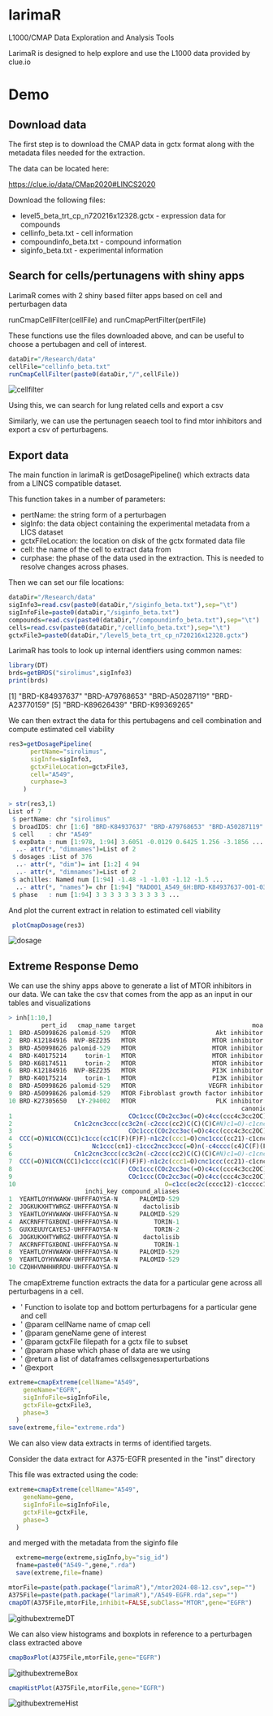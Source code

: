 # larimaR
L1000/CMAP Data Exploration and Analysis Tools

LarimaR is designed to help explore and use the L1000 data provided by clue.io

# Demo

## Download data

The first step is to download the CMAP data in gctx format along with the metadata files needed for the extraction.

The data can be located here:

https://clue.io/data/CMap2020#LINCS2020

Download the following files:

* level5_beta_trt_cp_n720216x12328.gctx - expression data for compounds
* cellinfo_beta.txt - cell information
* compoundinfo_beta.txt - compound information
* siginfo_beta.txt - experimental information


## Search for cells/pertunagens with shiny apps

LarimaR comes with 2 shiny based filter apps based on cell and perturbagen data

runCmapCellFilter(cellFile) and runCmapPertFilter(pertFile)

These functions use the files downloaded above, and can be useful to choose a pertubagen and cell of interest.

```R
dataDir="/Research/data"
cellFile="cellinfo_beta.txt"
runCmapCellFilter(paste0(dataDir,"/",cellFile))
```



![cellfilter](inst/cellFilter.png)

Using this, we can search for lung related cells and export a csv

Similarly, we can use the pertunagen seaech tool to find mtor inhibitors and export a csv of perturbagens.


## Export data

The main function in larimaR is getDosagePipeline() which extracts data from a LINCS compatible dataset.

This function takes in a number of parameters:

* pertName: the string form of a perturbagen
* sigInfo: the data object containing the experimental metadata from a LICS dataset
* gctxFileLocation: the location on disk of the gctx formated data file
* cell: the name of the cell to extract data from
* curphase: the phase of the data used in the extraction. This is needed to resolve changes across phases.

Then we can set our file locations:

```R
dataDir="/Research/data"
sigInfo3=read.csv(paste0(dataDir,"/siginfo_beta.txt"),sep="\t")
sigInfoFile=paste0(dataDir,"/siginfo_beta.txt")
compounds=read.csv(paste0(dataDir,"/compoundinfo_beta.txt"),sep="\t")
cells=read.csv(paste0(dataDir,"/cellinfo_beta.txt"),sep="\t")
gctxFile3=paste0(dataDir,"/level5_beta_trt_cp_n720216x12328.gctx")
```

LarimaR has tools to look up internal identfiers using common names:

```R
library(DT)
brds=getBRDS("sirolimus",sigInfo3)
print(brds)
```

 [1] "BRD-K84937637" "BRD-A79768653" "BRD-A50287119" "BRD-A23770159"
 [5] "BRD-K89626439" "BRD-K99369265"

We can then extract the data for this pertubagens and cell combination and compute estimated cell viability

```R
res3=getDosagePipeline(
      pertName="sirolimus",
      sigInfo=sigInfo3,
      gctxFileLocation=gctxFile3,
      cell="A549",
      curphase=3
    )
```

```R
> str(res3,1)
List of 7
 $ pertName: chr "sirolimus"
 $ broadIDS: chr [1:6] "BRD-K84937637" "BRD-A79768653" "BRD-A50287119" "BRD-A23770159" ...
 $ cell    : chr "A549"
 $ expData : num [1:978, 1:94] 3.6051 -0.0129 0.6425 1.256 -3.1856 ...
  ..- attr(*, "dimnames")=List of 2
 $ dosages :List of 376
  ..- attr(*, "dim")= int [1:2] 4 94
  ..- attr(*, "dimnames")=List of 2
 $ achilles: Named num [1:94] -1.48 -1 -1.03 -1.12 -1.5 ...
  ..- attr(*, "names")= chr [1:94] "RAD001_A549_6H:BRD-K84937637-001-03-2:10" "RAD001_A549_6H:BRD-K84937637-001-03-2:0.0046" "RAD001_A549_6H:BRD-K84937637-001-03-2:0.0015" "RAD001_A549_6H:BRD-K84937637-001-03-2:3.3333" ...
 $ phase   : num [1:94] 3 3 3 3 3 3 3 3 3 3 ...

```

And plot the current extract in relation to estimated cell viability

```R
 plotCmapDosage(res3)
```

![dosage](/inst/figs/dosageplot.png)


## Extreme Response Demo

We can use the shiny apps above to generate a list of MTOR inhibitors in our data. We can take the csv that comes from the app as an input in our tables and
visualizations

```R
> inh[1:10,]
         pert_id   cmap_name target                                moa
1  BRD-A50998626 palomid-529   MTOR                      Akt inhibitor
2  BRD-K12184916  NVP-BEZ235   MTOR                     MTOR inhibitor
3  BRD-A50998626 palomid-529   MTOR                     MTOR inhibitor
4  BRD-K40175214     torin-1   MTOR                     MTOR inhibitor
5  BRD-K68174511     torin-2   MTOR                     MTOR inhibitor
6  BRD-K12184916  NVP-BEZ235   MTOR                     PI3K inhibitor
7  BRD-K40175214     torin-1   MTOR                     PI3K inhibitor
8  BRD-A50998626 palomid-529   MTOR                    VEGFR inhibitor
9  BRD-A50998626 palomid-529   MTOR Fibroblast growth factor inhibitor
10 BRD-K27305650   LY-294002   MTOR                      PLK inhibitor
                                                                canonical_smiles
1                                COc1ccc(COc2cc3oc(=O)c4cc(ccc4c3cc2OC)C(C)O)cc1
2                 Cn1c2cnc3ccc(cc3c2n(-c2ccc(cc2)C(C)(C)C#N)c1=O)-c1cnc2ccccc2c1
3                                COc1ccc(COc2cc3oc(=O)c4cc(ccc4c3cc2OC)C(C)O)cc1
4  CCC(=O)N1CCN(CC1)c1ccc(cc1C(F)(F)F)-n1c2c(ccc1=O)cnc1ccc(cc21)-c1cnc2ccccc2c1
5                      Nc1ccc(cn1)-c1ccc2ncc3ccc(=O)n(-c4cccc(c4)C(F)(F)F)c3c2c1
6                 Cn1c2cnc3ccc(cc3c2n(-c2ccc(cc2)C(C)(C)C#N)c1=O)-c1cnc2ccccc2c1
7  CCC(=O)N1CCN(CC1)c1ccc(cc1C(F)(F)F)-n1c2c(ccc1=O)cnc1ccc(cc21)-c1cnc2ccccc2c1
8                                COc1ccc(COc2cc3oc(=O)c4cc(ccc4c3cc2OC)C(C)O)cc1
9                                COc1ccc(COc2cc3oc(=O)c4cc(ccc4c3cc2OC)C(C)O)cc1
10                                         O=c1cc(oc2c(cccc12)-c1ccccc1)N1CCOCC1
                     inchi_key compound_aliases
1  YEAHTLOYHVWAKW-UHFFFAOYSA-N      PALOMID-529
2  JOGKUKXHTYWRGZ-UHFFFAOYSA-N       dactolisib
3  YEAHTLOYHVWAKW-UHFFFAOYSA-N      PALOMID-529
4  AKCRNFFTGXBONI-UHFFFAOYSA-N          TORIN-1
5  GUXXEUUYCAYESJ-UHFFFAOYSA-N          TORIN-2
6  JOGKUKXHTYWRGZ-UHFFFAOYSA-N       dactolisib
7  AKCRNFFTGXBONI-UHFFFAOYSA-N          TORIN-1
8  YEAHTLOYHVWAKW-UHFFFAOYSA-N      PALOMID-529
9  YEAHTLOYHVWAKW-UHFFFAOYSA-N      PALOMID-529
10 CZQHHVNHHHRRDU-UHFFFAOYSA-N
```


The cmapExtreme function extracts the data for a particular gene across all perturbagens in a cell.

* ' Function to isolate top and bottom perturbagens for a particular gene and cell
* ' @param cellName name of cmap cell
* ' @param geneName gene of interest
* ' @param gctxFile filepath for a gctx file to subset
* ' @param phase which phase of data are we using
* ' @return a list of dataframes cellsxgenesxperturbations
* ' @export

```R
extreme=cmapExtreme(cellName="A549",
    geneName="EGFR",
    sigInfoFile=sigInfoFile,
    gctxFile=gctxFile3,
    phase=3
  )
save(extreme,file="extreme.rda")
```

We can also view data extracts in terms of identified targets.

Consider the data extract for A375-EGFR presented in the "inst" directory

This file was extracted using the code:

```R
extreme=cmapExtreme(cellName="A549",
    geneName=gene,
    sigInfoFile=sigInfoFile,
    gctxFile=gctxFile,
    phase=3
  )
```

and merged with the metadata from the siginfo file

```R
  extreme=merge(extreme,sigInfo,by="sig_id")
  fname=paste0("A549-",gene,".rda")
  save(extreme,file=fname)
```

```R
mtorFile=paste(path.package("larimaR"),"/mtor2024-08-12.csv",sep="")
A375File=paste(path.package("larimaR"),"/A549-EGFR.rda",sep="")
cmapDT(A375File,mtorFile,inhibit=FALSE,subClass="MTOR",gene="EGFR")
```


![githubextremeDT](inst/figs/extremeDT.png)



We can also view histograms and boxplots in reference to a perturbagen class extracted above

```R
cmapBoxPlot(A375File,mtorFile,gene="EGFR")
```

![githubextremeBox](inst/figs/extremeBox.png)


```R
cmapHistPlot(A375File,mtorFile,gene="EGFR")
```
![githubextremeHist](inst/figs/extremeHist.png)

